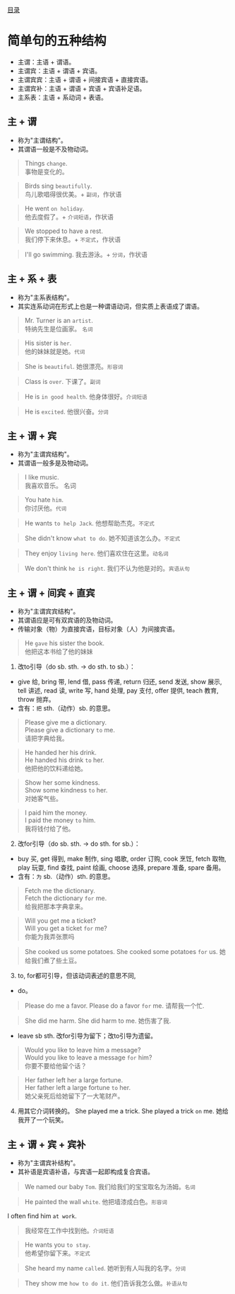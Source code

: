 [目录](./README.md)
# 简单句的五种结构

* 主谓：主语 + 谓语。
* 主谓宾：主语 + 谓语 + 宾语。
* 主谓宾宾：主语 + 谓语 + 间接宾语 + 直接宾语。
* 主谓宾补：主语 + 谓语 + 宾语 + 宾语补足语。
* 主系表：主语 + 系动词 + 表语。

## **主 + 谓**
* 称为"主谓结构"。  
* 其谓语一般是不及物动词。
> Things `change`.  
  事物是变化的。

> Birds sing `beautifully`.  
鸟儿歌唱得很优美。+ `副词`，作状语

> He went `on holiday`.  
他去度假了。+ `介词短语`，作状语

> We stopped to have a rest.  
我们停下来休息。+ `不定式`，作状语

> I'll go swimming.
我去游泳。+ `分词`，作状语

## **主 + 系 + 表**
* 称为"主系表结构"。
* 其实连系动词在形式上也是一种谓语动词，但实质上表语成了谓语。

> Mr. Turner is an `artist`.   
  特纳先生是位画家。 `名词`

> His sister is `her`.   
他的妹妹就是她。`代词`

> She is `beautiful`.
她很漂亮。`形容词`

> Class is `over`.
下课了。`副词`

> He is `in good health`.
他身体很好。`介词短语`

> He is `excited`. 
他很兴奋。`分词`

## **主 + 谓 + 宾**
* 称为"主谓宾结构"。
* 其谓语一般多是及物动词。
> I like music.   
我喜欢音乐。 名词

> You hate `him`.  
你讨厌他。`代词`

> He wants `to help Jack`.
他想帮助杰克。`不定式`

> She didn't know `what to do`.
她不知道该怎么办。`不定式`

> They enjoy `living here`.
他们喜欢住在这里。`动名词`

> We don't think `he is right`.
我们不认为他是对的。`宾语从句`

## **主 + 谓 + 间宾 + 直宾**
* 称为"主谓宾宾结构"。
* 其谓语应是可有双宾语的及物动词。
* 传输对象（物）为直接宾语，目标对象（人）为间接宾语。
> He `gave` his sister the book.     
  他把这本书给了他的妹妹

1.  改to引导（do sb. sth. -> do sth. to sb.）： 
* give 给, bring 带, lend 借, pass 传递, return 归还, send 发送, show 展示, tell 讲述, read 读, write 写, hand 处理, pay 支付, offer 提供, teach 教育, throw 抛弃。  
* 含有：`把` sth.（动作）sb. 的意思。

> Please give me a dictionary.   
Please give a dictionary `to` me.   
请把字典给我。

> He handed her his drink.  
He handed his drink `to` her.  
他把他的饮料递给她。   
 
> Show her some kindness.   
Show some kindness `to` her.   
对她客气些。

> I paid him the money.  
I paid the money `to` him.    
我将钱付给了他。 

2. 改for引导（do sb. sth. -> do sth. for sb.）： 
* buy 买, get 得到, make 制作, sing 唱歌, order 订购, cook 烹饪, fetch 取物, play 玩耍, find 查找, paint 绘画, choose 选择, prepare 准备, spare 备用。
* 含有：`为` sb.（动作）sth. 的意思。

> Fetch me the dictionary.  
Fetch the dictionary `for` me.   
给我把那本字典拿来。

> Will you get me a ticket?  
Will you get a ticket `for` me?   
你能为我弄张票吗  

> She cooked us some potatoes. 
She cooked some potatoes `for` us. 
她给我们煮了些土豆。

3. to, for都可引导，但该动词表述的意思不同, 
* do。
> Please do me a favor.
Please do a favor `for` me.
请帮我一个忙.

> She did me harm. 
She did harm to me. 
她伤害了我.
* leave sb sth. 改for引导为留下；改to引导为遗留。
> Would you like to leave him a message?   
Would you like to leave a message `for` him?   
你要不要给他留个话？

> Her father left her a large fortune.   
Her father left a large fortune `to` her.   
她父亲死后给她留下了一大笔财产。

4. 用其它介词转换的。
She played me a trick.
She played a trick `on` me.
她给我开了一个玩笑。

## **主 + 谓 + 宾 + 宾补**
* 称为"主谓宾补结构"。
* 其补语是宾语补语，与宾语一起即构成复合宾语。

> We named our baby `Tom`.
我们给我们的宝宝取名为汤姆。`名词`

> He painted the wall `white`.
他把墙漆成白色。`形容词`

I often find him `at work`.
> 我经常在工作中找到他。`介词短语`

> He wants you `to stay`.  
他希望你留下来。`不定式`

> She heard my name `called`.
她听到有人叫我的名字。`分词`

> They show me `how to do it`.
他们告诉我怎么做。`补语从句`